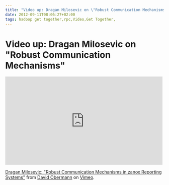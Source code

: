 ```yaml
---
title: "Video up: Dragan Milosevic on \"Robust Communication Mechanisms\" "
date: 2012-09-11T08:06:27+02:00
tags: hadoop get together,rpc,Video,Get Together,
---
```


# Video up: Dragan Milosevic on "Robust Communication Mechanisms" 


<iframe src="http://player.vimeo.com/video/49149812" width="500" height="281" frameborder="0" webkitAllowFullScreen 
mozallowfullscreen allowFullScreen></iframe> <p><a href="http://vimeo.com/49149812">Dragan Milosevic: "Robust 
Communication Mechanisms in zanox Reporting Systems"</a> from <a href="http://vimeo.com/user9580525">David Obermann</a> 
on <a href="http://vimeo.com">Vimeo</a>.</p>
